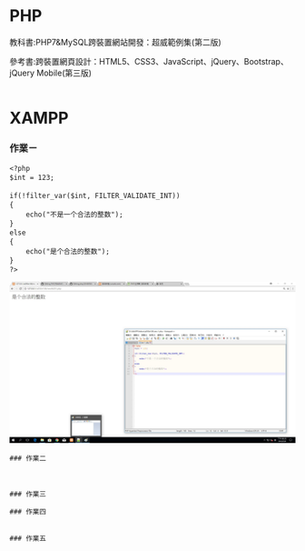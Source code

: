 # PHP

教科書:PHP7&MySQL跨裝置網站開發：超威範例集(第二版)

參考書:跨裝置網頁設計：HTML5、CSS3、JavaScript、jQuery、Bootstrap、jQuery Mobile(第三版)

``` 
```
# XAMPP

### 作業ㄧ
```
<?php
$int = 123;
 
if(!filter_var($int, FILTER_VALIDATE_INT))
{
    echo("不是一个合法的整数");
}
else
{
    echo("是个合法的整数");
}
?>

``` 
![作業2](圖片/作業一.jpg)

```
### 作業二



``` 
```
### 作業三
``` 
```
### 作業四


``` 
```
### 作業五

``` 
```
